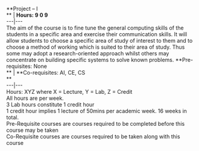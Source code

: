 **Project – I  
** | **Hours: 9 0 9**  
---|---  
The aim of the course is to fine tune the general computing skills of the students in a specific area and exercise their communication skills. It will allow students to choose a specific area of study of interest to them and to choose a method of working which is suited to their area of study. Thus some may adopt a research-oriented approach whilst others may concentrate on building specific systems to solve known problems. 
**Pre-requisites: None  
** | **Co-requisites: AI, CE, CS  
**  
---|---  
Hours: XYZ where X = Lecture, Y = Lab, Z = Credit  
All hours are per week.  
3 Lab hours constitute 1 credit hour  
1 credit hour implies 1 lecture of 50mins per academic week. 16 weeks in total.  
Pre-Requisite courses are courses required to be completed before this course may be taken  
Co-Requisite courses are courses required to be taken along with this course
